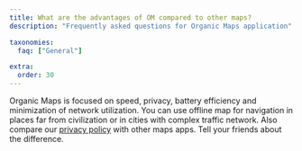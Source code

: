 ```yaml
---
title: What are the advantages of OM compared to other maps?
description: "Frequently asked questions for Organic Maps application"

taxonomies:
  faq: ["General"]

extra:
  order: 30
---
```


Organic Maps is focused on speed, privacy, battery efficiency and minimization of network utilization.
You can use offline map for navigation in places far from civilization or in cities with complex traffic network.
Also compare our [privacy policy](/privacy) with other maps apps. Tell your friends about the difference. 
